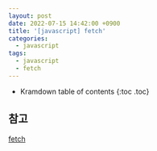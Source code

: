 ```yaml
---
layout: post
date: 2022-07-15 14:42:00 +0900
title: '[javascript] fetch'
categories:
  - javascript
tags:
  - javascript
  - fetch
---
```


* Kramdown table of contents
{:toc .toc}

## 참고

[fetch](https://developer.mozilla.org/ko/docs/Web/API/Fetch_API)
